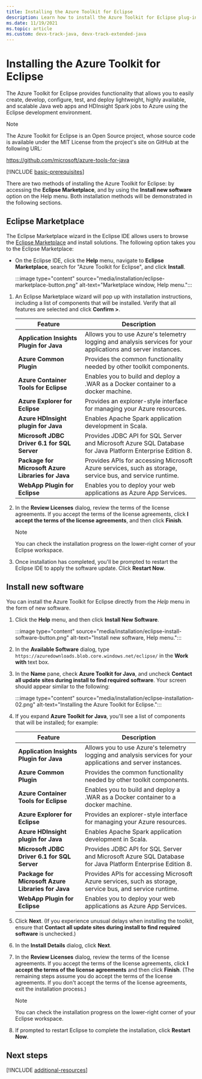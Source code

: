 ```yaml
---
title: Installing the Azure Toolkit for Eclipse
description: Learn how to install the Azure Toolkit for Eclipse plug-in to create and deploy cloud applications to Azure.
ms.date: 11/19/2021
ms.topic: article
ms.custom: devx-track-java, devx-track-extended-java
---
```


# Installing the Azure Toolkit for Eclipse

The Azure Toolkit for Eclipse provides functionality that allows you to easily create, develop, configure, test, and deploy lightweight, highly available, and scalable Java web apps and HDInsight Spark jobs to Azure using the Eclipse development environment.

> [!NOTE]
>
> The Azure Toolkit for Eclipse is an Open Source project, whose source code is available under the MIT License from the project's site on GitHub at the following URL:
>
> <https://github.com/microsoft/azure-tools-for-java>

[!INCLUDE [basic-prerequisites](includes/basic-prerequisites.md)]

There are two methods of installing the Azure Toolkit for Eclipse: by accessing the **Eclipse Marketplace**, and by using the **Install new software** option on the Help menu. Both installation methods will be demonstrated in the following sections.

## Eclipse Marketplace

The Eclipse Marketplace wizard in the Eclipse IDE allows users to browse the [Eclipse Marketplace](https://marketplace.eclipse.org/) and install solutions. The following option takes you to the Eclipse Marketplace:

- On the Eclipse IDE, click the **Help** menu, navigate to **Eclipse Marketplace**, search for "Azure Toolkit for Eclipse", and click **Install**.

   :::image type="content" source="media/installation/eclipse-marketplace-button.png" alt-text="Marketplace window, Help menu.":::

1. An Eclipse Marketplace wizard will pop up with installation instructions, including a list of components that will be installed. Verify that all features are selected and click **Confirm >**.

   | Feature | Description |
   |---|---|
   | **Application Insights Plugin for Java** | Allows you to use Azure's telemetry logging and analysis services for your applications and server instances. |
   | **Azure Common Plugin** | Provides the common functionality needed by other toolkit components. |
   | **Azure Container Tools for Eclipse** | Enables you to build and deploy a .WAR as a Docker container to a docker machine. |
   | **Azure Explorer for Eclipse** | Provides an explorer-style interface for managing your Azure resources. |
   | **Azure HDInsight plugin for Java** | Enables Apache Spark application development in Scala. |
   | **Microsoft JDBC Driver 6.1 for SQL Server** | Provides JDBC API for SQL Server and Microsoft Azure SQL Database for Java Platform Enterprise Edition 8. |
   | **Package for Microsoft Azure Libraries for Java** | Provides APIs for accessing Microsoft Azure services, such as storage, service bus, and service runtime. |
   | **WebApp Plugin for Eclipse** | Enables you to deploy your web applications as Azure App Services. |

1. In the **Review Licenses** dialog, review the terms of the license agreements. If you accept the terms of the license agreements, click **I accept the terms of the license agreements**, and then click **Finish**.

   > [!NOTE]
   > You can check the installation progress on the lower-right corner of your Eclipse workspace.

1. Once installation has completed, you'll be prompted to restart the Eclipse IDE to apply the software update. Click **Restart Now**.

## Install new software

You can install the Azure Toolkit for Eclipse directly from the *Help* menu in the form of new software.

1. Click the **Help** menu, and then click **Install New Software**.

   :::image type="content" source="media/installation/eclipse-install-software-button.png" alt-text="Install new software, Help menu.":::

1. In the **Available Software** dialog, type `https://azuredownloads.blob.core.windows.net/eclipse/` in the **Work with** text box.

1. In the **Name** pane, check **Azure Toolkit for Java**, and uncheck **Contact all update sites during install to find required software**. Your screen should appear similar to the following:

   :::image type="content" source="media/installation/eclipse-installation-02.png" alt-text="Installing the Azure Toolkit for Eclipse.":::

1. If you expand **Azure Toolkit for Java**, you'll see a list of components that will be installed; for example:

   | Feature | Description |
   |---|---|
   | **Application Insights Plugin for Java** | Allows you to use Azure's telemetry logging and analysis services for your applications and server instances. |
   | **Azure Common Plugin** | Provides the common functionality needed by other toolkit components. |
   | **Azure Container Tools for Eclipse** | Enables you to build and deploy a .WAR as a Docker container to a docker machine. |
   | **Azure Explorer for Eclipse** | Provides an explorer-style interface for managing your Azure resources. |
   | **Azure HDInsight plugin for Java** | Enables Apache Spark application development in Scala. |
   | **Microsoft JDBC Driver 6.1 for SQL Server** | Provides JDBC API for SQL Server and Microsoft Azure SQL Database for Java Platform Enterprise Edition 8. |
   | **Package for Microsoft Azure Libraries for Java** | Provides APIs for accessing Microsoft Azure services, such as storage, service bus, and service runtime. |
   | **WebApp Plugin for Eclipse** | Enables you to deploy your web applications as Azure App Services. |

1. Click **Next**. (If you experience unusual delays when installing the toolkit, ensure that **Contact all update sites during install to find required software** is unchecked.)

1. In the **Install Details** dialog, click **Next**.

1. In the **Review Licenses** dialog, review the terms of the license agreements. If you accept the terms of the license agreements, click **I accept the terms of the license agreements** and then click **Finish**. (The remaining steps assume you do accept the terms of the license agreements. If you don't accept the terms of the license agreements, exit the installation process.)

   > [!NOTE]
   > You can check the installation progress on the lower-right corner of your Eclipse workspace.

1. If prompted to restart Eclipse to complete the installation, click **Restart Now**.

## Next steps

[!INCLUDE [additional-resources](includes/additional-resources.md)]

<!-- URL List -->

<!-- Legacy MSDN URL = https://msdn.microsoft.com/library/azure/hh690946.aspx -->
